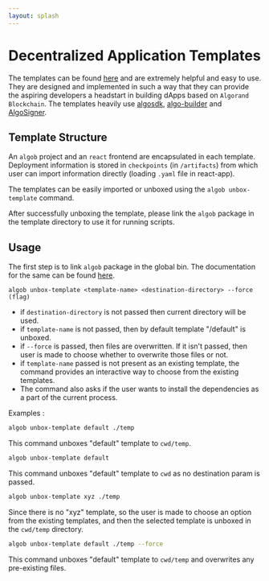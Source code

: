 ```yaml
---
layout: splash
---
```


# Decentralized Application Templates

The templates can be found [here](https://github.com/scale-it/algo-builder-templates) and are extremely helpful and easy to use. They are designed and implemented in such a way that they can provide the aspiring developers a headstart in building dApps based on `Algorand Blockchain`. The templates heavily use [algosdk](https://github.com/algorand/js-algorand-sdk), [algo-builder](https://github.com/scale-it/algo-builder) and [AlgoSigner](https://github.com/PureStake/algosigner).

## Template Structure

An `algob` project and an `react` frontend are encapsulated in each template. Deployment information is stored in `checkpoints` (in `/artifacts`) from which user can import information directly (loading `.yaml` file in react-app).

The templates can be easily imported or unboxed using the `algob unbox-template` command.

After successfully unboxing the template, please link the `algob` package in the template directory to use it for running scripts.


## Usage

The first step is to link `algob` package in the global bin. The documentation for the same can be found [here](https://github.com/scale-it/algo-builder/blob/master/packages/algob/README.md).

`algob unbox-template <template-name> <destination-directory> --force (flag)`
 - if `destination-directory` is not passed then current directory will be used.
 - if `template-name` is not passed, then by default template "/default" is unboxed.
 - if `--force` is passed, then files are overwritten. If it isn't passed, then user is made to choose whether to overwrite those files or not.
 - if `template-name` passed is not present as an existing template, the command provides an interactive way to choose from the existing templates.
 - The command also asks if the user wants to install the dependencies as a part of the current process.

Examples :

```bash
algob unbox-template default ./temp
```
This command unboxes "default" template to `cwd/temp`.

```bash
algob unbox-template default
```
This command unboxes "default" template to `cwd` as no destination param is passed.

```bash
algob unbox-template xyz ./temp
```
Since there is no "xyz" template, so the user is made to choose an option from the existing templates, and then the selected template is unboxed in the `cwd/temp` directory.

```bash
algob unbox-template default ./temp --force
```
This command unboxes "default" template to `cwd/temp` and overwrites any pre-existing files.